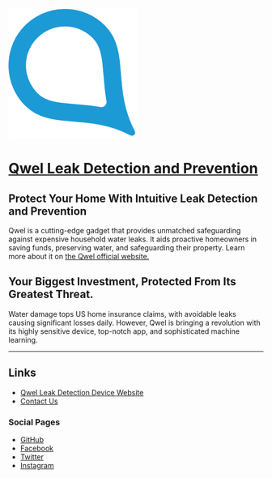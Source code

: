 ![Qwel Leak Detection and Prevention](./assets/logo-qwel.png)

# [Qwel Leak Detection and Prevention](https://www.qwel.io/)

## Protect Your Home With Intuitive Leak Detection and Prevention

Qwel is a cutting-edge gadget that provides unmatched safeguarding against expensive household water leaks. It aids proactive homeowners in saving funds, preserving water, and safeguarding their property. Learn more about it on [the Qwel official website.](https://www.qwel.io/)


## Your Biggest Investment, Protected From Its Greatest Threat.

Water damage tops US home insurance claims, with avoidable leaks causing significant losses daily. However, Qwel is bringing a revolution with its highly sensitive device, top-notch app, and sophisticated machine learning.


---


## Links

* [Qwel Leak Detection Device Website](https://www.qwel.io/)
* [Contact Us](https://www.qwel.io/#get_informed)

### Social Pages

* [GitHub](https://github.com/Qwel-io)
* [Facebook](https://www.facebook.com/qwelio)
* [Twitter](https://twitter.com/qwel_io)
* [Instagram](https://www.instagram.com/qwel_io/)
